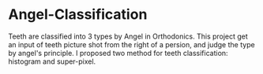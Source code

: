 # Angel-Classification
Teeth are classified into 3 types by Angel in Orthodonics. 
This project get an input of teeth picture shot from the right of a persion, and judge the type by angel's principle. 
I proposed two method for teeth classification: histogram and super-pixel.
